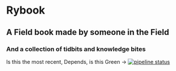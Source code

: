 # Rybook
## A Field book made by someone in the Field
### And a collection of tidbits and knowledge bites


Is this the most recent, Depends, is this Green -> [![pipeline status](https://gitlab.com/Blackphidora/rybook/badges/master/pipeline.svg)](https://gitlab.com/Blackphidora/rybook/commits/master)